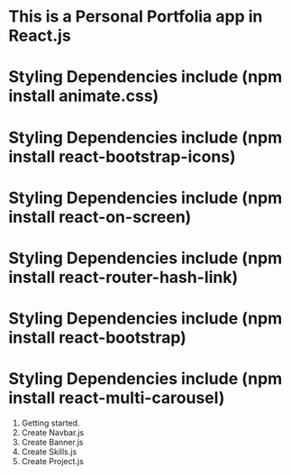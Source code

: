 # This is a Personal Portfolia app in React.js

# Styling Dependencies include (npm install animate.css)

# Styling Dependencies include (npm install react-bootstrap-icons)

# Styling Dependencies include (npm install react-on-screen)

# Styling Dependencies include (npm install react-router-hash-link)

# Styling Dependencies include (npm install react-bootstrap)

# Styling Dependencies include (npm install react-multi-carousel)

1. Getting started.
2. Create Navbar.js
3. Create Banner.js
4. Create Skills.js
5. Create Project.js

